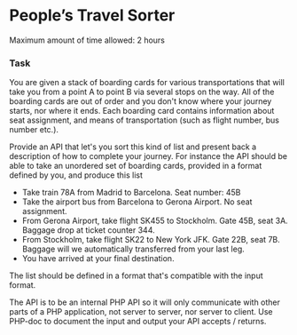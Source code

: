 # People’s Travel Sorter 
Maximum amount of time allowed: 2 hours

### Task

You are given a stack of boarding cards for various transportations that will take you from a point A to
point B via several stops on the way. All of the boarding cards are out of order and you don't know where
your journey starts, nor where it ends. Each boarding card contains information about seat assignment,
and means of transportation (such as flight number, bus number etc.).

Provide an API that let's you sort this kind of list and present back a description of how to complete your
journey. For instance the API should be able to take an unordered set of boarding cards, provided in a
format defined by you, and produce this list

- Take train 78A from Madrid to Barcelona. Seat number: 45B
- Take the airport bus from Barcelona to Gerona Airport. No seat assignment.
- From Gerona Airport, take flight SK455 to Stockholm. Gate 45B, seat 3A. Baggage drop at ticket counter 344.
- From Stockholm, take flight SK22 to New York JFK. Gate 22B, seat 7B. Baggage will we automatically
transferred from your last leg.
- You have arrived at your final destination.


The list should be defined in a format that's compatible with the input format.

The API is to be an internal PHP API so it will only communicate with other parts of a PHP application, not
server to server, nor server to client. Use PHP-doc to document the input and output your API accepts /
returns.
